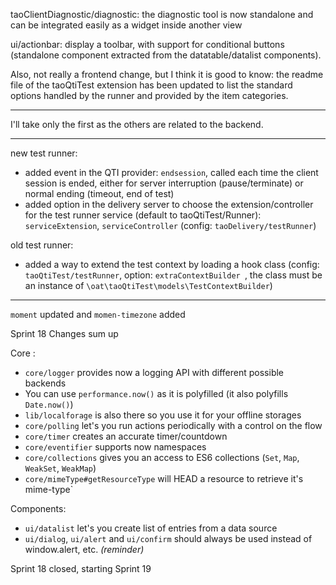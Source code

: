 <!---
channel: frontendchanges
release: 'Sprint 21'
permissions:
    - public
contributors:
    - 'Bertrand Chevrier'
    - 'Jean-Sébastien Conan'
--->

taoClientDiagnostic/diagnostic: the diagnostic tool is now standalone and can be integrated easily as a widget inside another view

ui/actionbar: display a toolbar, with support for conditional buttons (standalone component extracted from the datatable/datalist components).

Also, not really a frontend change, but I think it is good to know: the readme file of the taoQtiTest extension has been updated to list the standard options handled by the runner and provided by the item categories.

---

I'll take only the first as the others are related to the backend.

---

new test runner:
- added event in the QTI provider: `endsession`, called each time the client session is ended, either for server interruption (pause/terminate) or normal ending (timeout, end of test)
- added option in the delivery server to choose the extension/controller for the test runner service (default to taoQtiTest/Runner): `serviceExtension`, `serviceController` (config: `taoDelivery/testRunner`)

old test runner:
- added a way to extend the test context by loading a hook class (config: `taoQtiTest/testRunner`, option: `extraContextBuilder `, the class must be an instance of `\oat\taoQtiTest\models\TestContextBuilder`)

---

`moment` updated and `momen-timezone` added

Sprint 18 Changes sum up

Core :

 - `core/logger` provides now a logging API with different possible backends
 - You can use `performance.now()` as it is polyfilled (it also polyfills `Date.now()`)
 - `lib/localforage` is also there so you use it for your offline storages
 - `core/polling` let's you run actions periodically with a control on the flow
 - `core/timer` creates an accurate timer/countdown
 - `core/eventifier` supports now namespaces
 - `core/collections` gives you an access to ES6 collections (`Set`, `Map`, `WeakSet`, `WeakMap`)
 - `core/mimeType#getResourceType` will HEAD a resource to retrieve it's mime-type`

Components:

 - `ui/datalist` let's you create list of entries from a data source
 - `ui/dialog`, `ui/alert` and `ui/confirm` should always be used instead of window.alert, etc. _(reminder)_

Sprint 18 closed, starting Sprint 19